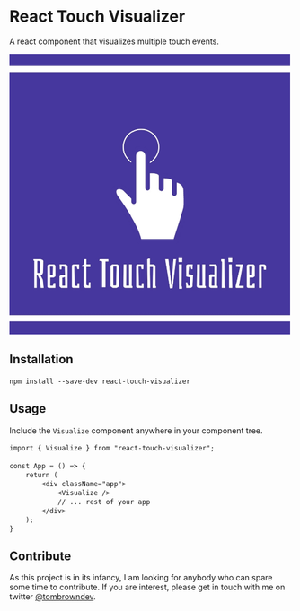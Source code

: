 # React Touch Visualizer

A react component that visualizes multiple touch events. 

<img src="Logo.png?raw=true" width="500" />

## Installation

```
npm install --save-dev react-touch-visualizer
```

## Usage

Include the `Visualize` component anywhere in your component tree.

```
import { Visualize } from "react-touch-visualizer";

const App = () => {
    return (
        <div className="app">
            <Visualize />
            // ... rest of your app
        </div>
    );
}
```

## Contribute

As this project is in its infancy, I am looking for anybody who can spare some time to contribute. If you are interest, please get in touch with me on twitter [@tombrowndev](https://www.twitter.com/tombrowndev).
